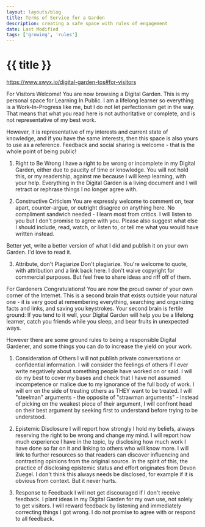 ```yaml
---
layout: layouts/blog
title: Terms of Service for a Garden 
description: creating a safe space with rules of engagement
date: Last Modified
tags: ['growing', 'rules']
---
```

# {{ title }}

https://www.swyx.io/digital-garden-tos#for-visitors

For Visitors
Welcome! You are now browsing a Digital Garden. This is my personal space for Learning In Public. I am a lifelong learner so everything is a Work-In-Progress like me, but I do not let perfectionism get in the way. That means that what you read here is not authoritative or complete, and is not representative of my best work.

However, it is representative of my interests and current state of knowledge, and if you have the same interests, then this space is also yours to use as a reference. Feedback and social sharing is welcome - that is the whole point of being public!

1. Right to Be Wrong
I have a right to be wrong or incomplete in my Digital Garden, either due to paucity of time or knowledge. You will not hold this, or my readership, against me because I will keep learning, with your help. Everything in the Digital Garden is a living document and I will retract or rephrase things I no longer agree with.

2. Constructive Criticism
You are expressly welcome to comment on, tear apart, counter-argue, or outright disagree on anything here. No compliment sandwich needed - I learn most from critics. I will listen to you but I don't promise to agree with you. Please also suggest what else I should include, read, watch, or listen to, or tell me what you would have written instead.

Better yet, write a better version of what I did and publish it on your own Garden. I'd love to read it.

3. Attribute, don't Plagiarize
Don't plagiarize. You're welcome to quote, with attribution and a link back here. I don't waive copyright for commercial purposes. But feel free to share ideas and riff off of them.

For Gardeners
Congratulations! You are now the proud owner of your own corner of the Internet. This is a second brain that exists outside your natural one - it is very good at remembering everything, searching and organizing facts and links, and saving you keystrokes. Your second brain is fertile ground: If you tend to it well, your Digital Garden will help you be a lifelong learner, catch you friends while you sleep, and bear fruits in unexpected ways.

However there are some ground rules to being a responsible Digital Gardener, and some things you can do to increase the yield on your work.

1. Consideration of Others
I will not publish private conversations or confidential information.
I will consider the feelings of others if I ever write negatively about something people have worked on or said.
I will do my best to cover my bases and check that I have not assumed incompetence or malice due to my ignorance of the full body of work.
I will err on the side of treating others as THEY want to be treated.
I will "steelman" arguments - the opposite of "strawman arguments" - instead of picking on the weakest piece of their argument, I will confront head on their best argument by seeking first to understand before trying to be understood.
2. Epistemic Disclosure
I will report how strongly I hold my beliefs, always reserving the right to be wrong and change my mind.
I will report how much experience I have in the topic, by disclosing how much work I have done so far on it and linking to others who will know more.
I will link to further resources so that readers can discover influencing and contrasting opinions from the original source.
In the spirit of this, the practice of disclosing epistemic status and effort originates from Devon Zuegel. I don't think this always needs be disclosed, for example if it is obvious from context. But it never hurts.

3. Response to Feedback
I will not get discouraged if I don't receive feedback. I plant ideas in my Digital Garden for my own use, not solely to get visitors.
I will reward feedback by listening and immediately correcting things I got wrong.
I do not promise to agree with or respond to all feedback.
